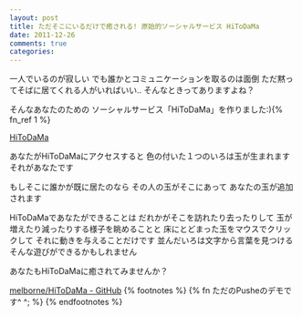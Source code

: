 ```yaml
---
layout: post
title: ただそこにいるだけで癒される! 原始的ソーシャルサービス HiToDaMa
date: 2011-12-26
comments: true
categories:
---
```



一人でいるのが寂しい
でも誰かとコミュニケーションを取るのは面倒
ただ黙ってそばに居てくれる人がいればいい..
そんなときってありますよね？

そんなあなたのための
ソーシャルサービス「HiToDaMa」を作りました:){% fn_ref 1 %}

[HiToDaMa](http://hitodama.heroku.com/)

あなたがHiToDaMaにアクセスすると
色の付いた１つのいろは玉が生まれます
それがあなたです

もしそこに誰かが既に居たのなら
その人の玉がそこにあって
あなたの玉が追加されます

HiToDaMaであなたができることは
だれかがそこを訪れたり去ったりして
玉が増えたり減ったりする様子を眺めることと
床にとどまった玉をマウスでクリックして
それに動きを与えることだけです
並んだいろは文字から言葉を見つける
そんな遊びができるかもしれません

あなたもHiToDaMaに癒されてみませんか？

[melborne/HiToDaMa - GitHub](https://github.com/melborne/HiToDaMa)
{% footnotes %}
   {% fn ただのPusheのデモです^ ^; %}
{% endfootnotes %}

